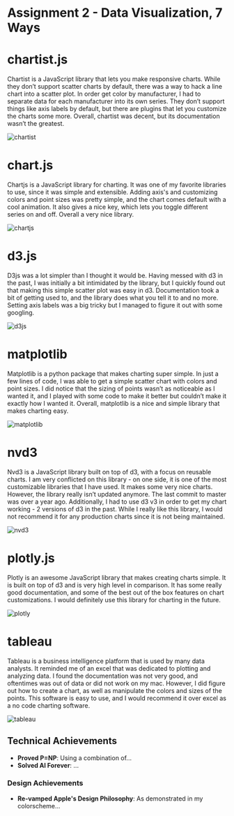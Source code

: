 Assignment 2 - Data Visualization, 7 Ways  
===

# chartist.js

Chartist is a JavaScript library that lets you make responsive charts. While they don’t support scatter charts by default, there was a way to hack a line chart into a scatter plot. In order get color by manufacturer, I had to separate data for each manufacturer into its own series. They don’t support things like axis labels by default, but there are plugins that let you customize the charts some more. Overall, chartist was decent, but its documentation wasn’t the greatest.

![chartist](img/chartist.png)

# chart.js

Chartjs is a JavaScript library for charting. It was one of my favorite libraries to use, since it was simple and extensible. Adding axis's and customizing colors and point sizes was pretty simple, and the chart comes default with a cool animation. It also gives a nice key, which lets you toggle different series on and off. Overall a very nice library.

![chartjs](img/chartjs.png)

# d3.js

D3js was a lot simpler than I thought it would be. Having messed with d3 in the past, I was initially a bit intimidated by the library, but I quickly found out that making this simple scatter plot was easy in d3. Documentation took a bit of getting used to, and the library does what you tell it to and no more. Setting axis labels was a big tricky but I managed to figure it out with some googling.

![d3js](img/d3js.png)

# matplotlib

Matplotlib is a python package that makes charting super simple. In just a few lines of code, I was able to get a simple scatter chart with colors and point sizes. I did notice that the sizing of points wasn’t as noticeable as I wanted it, and I played with some code to make it better but couldn’t make it exactly how I wanted it. Overall, matplotlib is a nice and simple library that makes charting easy.

![matplotlib](img/matplotlib.png)

# nvd3

Nvd3 is a JavaScript library built on top of d3, with a focus on reusable charts. I am very conflicted on this library - on one side, it is one of the most customizable libraries that I have used. It makes some very nice charts. However, the library really isn’t updated anymore. The last commit to master was over a year ago. Additionally, I had to use d3 v3 in order to get my chart working - 2 versions of d3 in the past. While I really like this library, I would not recommend it for any production charts since it is not being maintained.

![nvd3](img/nvd3.png)

# plotly.js

Plotly is an awesome JavaScript library that makes creating charts simple. It is built on top of d3 and is very high level in comparison. It has some really good documentation, and some of the best out of the box features on chart customizations. I would definitely use this library for charting in the future.

![plotly](img/plotly.png)

# tableau

Tableau is a business intelligence platform that is used by many data analysts. It reminded me of an excel that was dedicated to plotting and analyzing data. I found the documentation was not very good, and oftentimes was out of data or did not work on my mac. However, I did figure out how to create a chart, as well as manipulate the colors and sizes of the points. This software is easy to use, and I would recommend it over excel as a no code charting software.

![tableau](img/tableau.png)

## Technical Achievements
- **Proved P=NP**: Using a combination of...
- **Solved AI Forever**: ...

### Design Achievements
- **Re-vamped Apple's Design Philosophy**: As demonstrated in my colorscheme...
